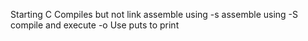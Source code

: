 Starting C
Compiles but not link
assemble using -s
assemble using -S
compile and execute -o
Use puts to print
